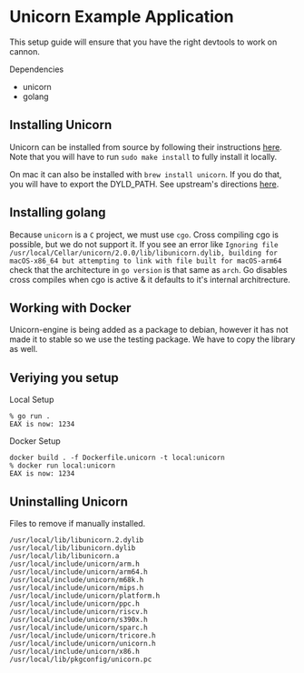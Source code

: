 # Unicorn Example Application


This setup guide will ensure that you have the right devtools to work on cannon.

Dependencies
- unicorn
- golang

## Installing Unicorn

Unicorn can be installed from source by following their instructions
[here](https://github.com/unicorn-engine/unicorn/blob/master/docs/COMPILE.md). Note that you will have to run
`sudo make install` to fully install it locally.

On mac it can also be installed with `brew install unicorn`. If you do that, you will have to export the DYLD_PATH.
See upstream's directions [here](https://www.unicorn-engine.org/docs/).

## Installing golang

Because `unicorn` is a `C` project, we must use `cgo`. Cross compiling cgo is possible, but we do not support it.
If you see an error like
`Ignoring file /usr/local/Cellar/unicorn/2.0.0/lib/libunicorn.dylib, building for macOS-x86_64 but attempting to link with file built for macOS-arm64`
check that the architecture in `go version` is that same as `arch`. Go disables cross compiles when cgo is active & it defaults to it's internal
architrecture.


## Working with Docker

Unicorn-engine is being added as a package to debian, however it has not made it to stable so we use the testing package.
We have to copy the library as well.


## Veriying you setup

Local Setup
```
% go run .
EAX is now: 1234
```

Docker Setup
```
docker build . -f Dockerfile.unicorn -t local:unicorn
% docker run local:unicorn
EAX is now: 1234
```

## Uninstalling Unicorn

Files to remove if manually installed.
```
/usr/local/lib/libunicorn.2.dylib
/usr/local/lib/libunicorn.dylib
/usr/local/lib/libunicorn.a
/usr/local/include/unicorn/arm.h
/usr/local/include/unicorn/arm64.h
/usr/local/include/unicorn/m68k.h
/usr/local/include/unicorn/mips.h
/usr/local/include/unicorn/platform.h
/usr/local/include/unicorn/ppc.h
/usr/local/include/unicorn/riscv.h
/usr/local/include/unicorn/s390x.h
/usr/local/include/unicorn/sparc.h
/usr/local/include/unicorn/tricore.h
/usr/local/include/unicorn/unicorn.h
/usr/local/include/unicorn/x86.h
/usr/local/lib/pkgconfig/unicorn.pc
```